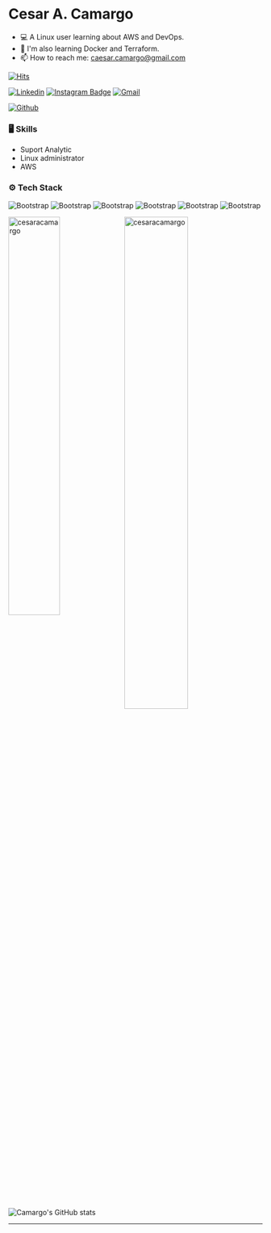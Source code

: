 # Cesar A. Camargo

- 💻 A Linux user learning about AWS and DevOps.
- 🌱 I'm also learning Docker and Terraform.
- 📫 How to reach me: caesar.camargo@gmail.com

[![Hits](https://hits.seeyoufarm.com/api/count/incr/badge.svg?url=https%3A%2F%2Fgithub.com%2Fcesaracamargo%2Fcesaracamargo&count_bg=%2379C83D&title_bg=%23555555&icon=&icon_color=%23E7E7E7&title=Profile+Views&edge_flat=false)](https://hits.seeyoufarm.com)

[![Linkedin](https://img.shields.io/badge/-LinkedIn-blue?style=flat&logo=Linkedin&logoColor=white)](https://www.linkedin.com/in/cesaracamargo/)
[![Instagram Badge](https://img.shields.io/badge/-Instagram-purple?logo=instagram&logoColor=white&link=https://instagram.com/caesar_camargo/)](https://www.instagram.com/caesar_camargo)
[![Gmail](https://img.shields.io/badge/-Gmail-c14438?style=flat&logo=Gmail&logoColor=white)](mailto:caesar.camargo@gmail.com)

[![Github](https://img.shields.io/github/followers/cesaracamargo?label=Follow&style=social)](https://github.com/cesaracamargo)

### 🖥 Skills

- Suport Analytic
- Linux administrator
- AWS
### ⚙️ Tech Stack

![Bootstrap](https://img.shields.io/badge/-Shellscript-05122A?style=flat-square&logo=Shellscript&color=353535) ![Bootstrap](https://img.shields.io/badge/-Terraform-05122A?style=flat-square&logo=Terraform&color=353535) ![Bootstrap](https://img.shields.io/badge/-Docker-05122A?style=flat-square&logo=Docker&color=353535) ![Bootstrap](https://img.shields.io/badge/-Kubernetes-05122A?style=flat-square&logo=Kubernetes&color=353535) ![Bootstrap](https://img.shields.io/badge/-MySQL-05122A?style=flat-square&logo=MySQL&color=353535) ![Bootstrap](https://img.shields.io/badge/-Python-05122A?style=flat-square&logo=Python&color=353535)

<div>
  <img width="45%" align="left" src="https://github-readme-stats.vercel.app/api/top-langs?username=cesaracamargo&show_icons=true&locale=en&layout=compact" alt="cesaracamargo" />
  <img width="50%"  src="https://github-readme-streak-stats.herokuapp.com/?user=cesaracamargo&" alt="cesaracamargo" />
</div>

![Camargo's GitHub stats](https://github-readme-stats.vercel.app/api?username=cesaracamargo&show_icons=true&theme=hightcontrast)

---

